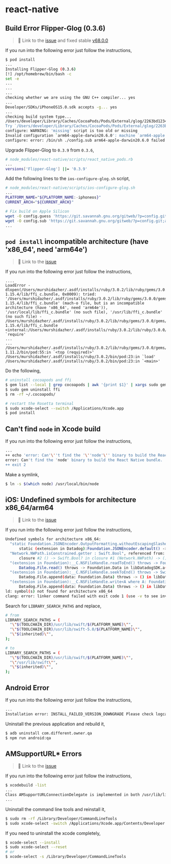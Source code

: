 # react-native

## Build Error Flipper-Glog (0.3.6)

> 🔗 Link to the [issue](https://github.com/facebook/react-native/pull/32486/files) and fixed stable [v68.0.0](https://github.com/facebook/react-native/tree/0.68-stable)

If you run into the following error just follow the instructions,

```sh
$ pod install
...
Installing Flipper-Glog (0.3.6)
[!] /opt/homebrew/bin/bash -c
set -e
...
...
...
checking whether we are using the GNU C++ compiler... yes
...
Developer/SDKs/iPhoneOS15.0.sdk accepts -g... yes
...
checking build system type...
/Users/developer/Library/Caches/CocoaPods/Pods/External/glog/2263bd123499e5b93b5efe24871be317-53372/missing: Unknown `--is-lightweight' option
Try `/Users/developer/Library/Caches/CocoaPods/Pods/External/glog/2263bd123499e5b93b5efe24871be317-53372/missing --help' for more information
configure: WARNING: 'missing' script is too old or missing
Invalid configuration `arm64-apple-darwin20.6.0': machine `arm64-apple' not recognized
configure: error: /bin/sh ./config.sub arm64-apple-darwin20.6.0 failed
```

Upgrade Flipper-Glog to `0.3.9` from `0.3.6`,

```sh
# node_modules/react-native/scripts/react_native_pods.rb
...
versions['Flipper-Glog'] ||= '0.3.9'
```

Add the following lines to the `ios-configure-glog.sh` script,

```sh
# node_modules/react-native/scripts/ios-configure-glog.sh
...
PLATFORM_NAME="${PLATFORM_NAME:-iphoneos}"
CURRENT_ARCH="${CURRENT_ARCH}"

# Fix build on Apple Silicon
wget -O config.guess 'https://git.savannah.gnu.org/gitweb/?p=config.git;a=blob_plain;f=config.guess;hb=HEAD'
wget -O config.sub 'https://git.savannah.gnu.org/gitweb/?p=config.git;a=blob_plain;f=config.sub;hb=HEAD'
...
```

## `pod install` incompatible architecture (have 'x86_64', need 'arm64e')

> 🔗 Link to the [issue](https://github.com/CocoaPods/CocoaPods/issues/10220)

If you run into the following error just follow the instructions,

```text
....
LoadError - dlopen(/Users/murshidazher/.asdf/installs/ruby/3.0.2/lib/ruby/gems/3.0.0/gems/ffi-1.15.4/lib/ffi_c.bundle, 0x0009): tried: '/Users/murshidazher/.asdf/installs/ruby/3.0.2/lib/ruby/gems/3.0.0/gems/ffi-1.15.4/lib/ffi_c.bundle' (mach-o file, but is an incompatible architecture (have 'x86_64', need 'arm64e')), '/usr/local/lib/ffi_c.bundle' (no such file), '/usr/lib/ffi_c.bundle' (no such file) - /Users/murshidazher/.asdf/installs/ruby/3.0.2/lib/ruby/gems/3.0.0/gems/ffi-1.15.4/lib/ffi_c.bundle
<internal:/Users/murshidazher/.asdf/installs/ruby/3.0.2/lib/ruby/3.0.0/rubygems/core_ext/kernel_require.rb>:85:in `require'
...
...
/Users/murshidazher/.asdf/installs/ruby/3.0.2/lib/ruby/gems/3.0.0/gems/cocoapods-1.11.2/bin/pod:55:in `<top (required)>'
/Users/murshidazher/.asdf/installs/ruby/3.0.2/bin/pod:23:in `load'
/Users/murshidazher/.asdf/installs/ruby/3.0.2/bin/pod:23:in `<main>'
```

Do the following,

```sh
# uninstall cocoapods and ffi
$ gem list --local | grep cocoapods | awk '{print $1}' | xargs sudo gem uninstall
$ sudo gem uninstall ffi
$ rm -rf ~/.cocoapods/

# restart the Rosetta terminal
$ sudo xcode-select --switch /Applications/Xcode.app
$ pod install
```

## Can't find `node` in Xcode build

If you run into the following error just follow the instructions,

```sh
...
++ echo 'error: Can'\''t find the '\''node'\'' binary to build the React Native bundle. ' 'If you have a non-standard Node.js installation, select your project in Xcode, find ' ''\''Build Phases'\'' - '\''Bundle React Native code and images'\'' and change NODE_BINARY to an ' 'absolute path to your node executable. You can find it by invoking '\''which node'\'' in the terminal.'
error: Can't find the 'node' binary to build the React Native bundle.  If you have a non-standard Node.js installation, select your project in Xcode, find  'Build Phases' - 'Bundle React Native code and images' and change NODE_BINARY to an  absolute path to your node executable. You can find it by invoking 'which node' in the terminal.
++ exit 2
```

Make a symlink,

```sh
$ ln -s $(which node) /usr/local/bin/node
```

## iOS: Undefined symbols for architecture x86_64/arm64

> 🔗 Link to the [issue](https://github.com/DataDog/dd-sdk-reactnative/issues/41)

If you run into the following error just follow the instructions,

```sh
Undefined symbols for architecture x86_64:
  "static Foundation.JSONEncoder.OutputFormatting.withoutEscapingSlashes.getter : Foundation.JSONEncoder.OutputFormatting", referenced from:
      static (extension in Datadog):Foundation.JSONEncoder.default() -> Foundation.JSONEncoder in libDatadogSDK.a(JSONEncoder.o)
  "Network.NWPath.isConstrained.getter : Swift.Bool", referenced from:
      closure #2 () -> Swift.Bool? in closure #1 (Network.NWPath) -> () in Datadog.NWPathNetworkConnectionInfoProvider.init(monitor: Network.NWPathMonitor) -> Datadog.NWPathNetworkConnectionInfoProvider in libDatadogSDK.a(NetworkConnectionInfoProvider.o)
  "(extension in Foundation):__C.NSFileHandle.readToEnd() throws -> Foundation.Data?", referenced from:
      Datadog.File.read() throws -> Foundation.Data in libDatadogSDK.a(File.o)
  "(extension in Foundation):__C.NSFileHandle.seekToEnd() throws -> Swift.UInt64", referenced from:
      Datadog.File.append(data: Foundation.Data) throws -> () in libDatadogSDK.a(File.o)
  "(extension in Foundation):__C.NSFileHandle.write<A where A: Foundation.DataProtocol>(contentsOf: A) throws -> ()", referenced from:
      Datadog.File.append(data: Foundation.Data) throws -> () in libDatadogSDK.a(File.o)
ld: symbol(s) not found for architecture x86_64
clang: error: linker command failed with exit code 1 (use -v to see invocation)
```

Search for `LIBRARY_SEARCH_PATHS` and replace,

```sh
# from
LIBRARY_SEARCH_PATHS = (
  "\"$(TOOLCHAIN_DIR)/usr/lib/swift/$(PLATFORM_NAME)\"",
  "\"$(TOOLCHAIN_DIR)/usr/lib/swift-5.0/$(PLATFORM_NAME)\"",
  "\"$(inherited)\"",
);

# to
LIBRARY_SEARCH_PATHS = (
  "\"$(TOOLCHAIN_DIR)/usr/lib/swift/$(PLATFORM_NAME)\"",
  "\"/usr/lib/swift\"",
  "\"$(inherited)\"",
);
```

## Android Error

If you run into the following error just follow the instructions,

```sh
...
Installation error: INSTALL_FAILED_VERSION_DOWNGRADE Please check logcat output for more details. Launch canceled!
```

Uninstall the previous application and rebuild it,

```sh
$ adb uninstall com.different.owner.qa
$ npm run android:qa
```

## AMSupportURL* Errors

> 🔗 Link to the [issue](https://www.reddit.com/r/MacOS/comments/nqgvwg/class_amsupporturlconnectiondelegate_is/hoqz9bb/)

If you run into the following error just follow the instructions,

```sh
$ xcodebuild -list
...
Class AMSupportURLConnectionDelegate is implemented in both /usr/lib/libauthinstall.dylib (0x209986c10) and /System/Library/PrivateFrameworks/MobileDevice.framework/Versions/A/MobileDevice (0x1187bc2b8)
...
```

Uninstall the command line tools and reinstall it,

```sh
$ sudo rm -rf /Library/Developer/CommandLineTools
$ sudo xcode-select -switch /Applications/Xcode.app/Contents/Developer
```

If you need to uninstall the xcode completely,

```sh
$ xcode-select --install
$ sudo xcode-select --reset
# or
$ xcode-select -s /Library/Developer/CommandLineTools
```

